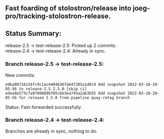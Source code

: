 ## Fast foarding of stolostron/release into joeg-pro/tracking-stolostron-release.

## Status Summary:

release-2.5 -> test-release-2.5: Picked up 2 commits.  
release-2.4 -> test-release-2.4: Already in sync.  

### Branch release-2.5 -> test-release-2.5:

New commits:

```
e9ba80716134fc9c1ac4404636fab47285a1d0c9 Add snapshot 2022-03-28-20-05-56 to release-2.5 2.5.0 [skip ci]
edea9e573c7a97808896f05cbb3ea745a2ab3b55 Add snapshot 2022-03-28-20-05-56 for release 2.5.0 from pipeline quay-retag branch
```

Status: Fast-forwarded successfully.

### Branch release-2.4 -> test-release-2.4:

Branches are already in sync, nothing to do.
